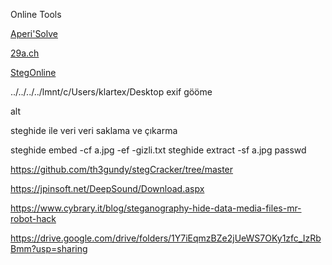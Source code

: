 Online Tools

[Aperi'Solve](https://aperisolve.fr/)

[29a.ch](https://29a.ch/photo-forensics)

[StegOnline](https://stegonline.georgeom.net/upload)


../../../../lmnt/c/Users/klartex/Desktop
exif gööme 

alt 

steghide ile veri veri saklama ve çıkarma

steghide embed -cf a.jpg -ef -gizli.txt
steghide extract -sf a.jpg
passwd


https://github.com/th3gundy/stegCracker/tree/master

https://jpinsoft.net/DeepSound/Download.aspx

https://www.cybrary.it/blog/steganography-hide-data-media-files-mr-robot-hack


https://drive.google.com/drive/folders/1Y7iEqmzBZe2jUeWS7OKy1zfc_IzRbBmm?usp=sharing
